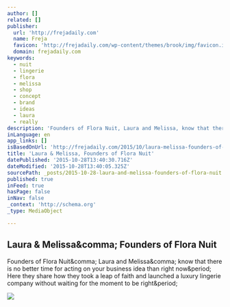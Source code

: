 ```yaml
---
author: []
related: []
publisher:
  url: 'http://frejadaily.com'
  name: Freja
  favicon: 'http://frejadaily.com/wp-content/themes/brook/img/favicon.ico'
  domain: frejadaily.com
keywords:
  - nuit
  - lingerie
  - flora
  - melissa
  - shop
  - concept
  - brand
  - ideas
  - laura
  - really
description: 'Founders of Flora Nuit, Laura and Melissa, know that there is no better time for acting on your business idea than right now. Here they share how they took a leap of faith and launched a luxury lingerie company without waiting for the moment to be right.'
inLanguage: en
app_links: []
isBasedOnUrl: 'http://frejadaily.com/2015/10/laura-melissa-founders-of-flora-nuit/'
title: 'Laura & Melissa, Founders of Flora Nuit'
datePublished: '2015-10-28T13:40:30.716Z'
dateModified: '2015-10-28T13:40:05.325Z'
sourcePath: _posts/2015-10-28-laura-and-melissa-founders-of-flora-nuit.md
published: true
inFeed: true
hasPage: false
inNav: false
_context: 'http://schema.org'
_type: MediaObject

---
```

<article style=""><h1>Laura &amp; Melissa&amp;comma; Founders of Flora Nuit</h1><p>Founders of Flora Nuit&amp;comma; Laura and Melissa&amp;comma; know that there is no better time for acting on your business idea than right now&amp;period; Here they share how they took a leap of faith and launched a luxury lingerie company without waiting for the moment to be right&amp;period;</p><img src="http://frejadaily.com/wp-content/uploads/2015/10/FN6.png" /></article>